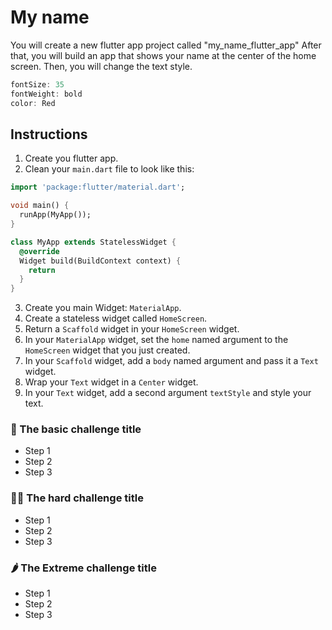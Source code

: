 # My name

You will create a new flutter app project called "my_name_flutter_app"
After that, you will build an app that shows your name at the center of the home screen.
Then, you will change the text style.

```dart
fontSize: 35
fontWeight: bold
color: Red
```

## Instructions

1. Create you flutter app.
2. Clean your `main.dart` file to look like this:

```dart
import 'package:flutter/material.dart';

void main() {
  runApp(MyApp());
}

class MyApp extends StatelessWidget {
  @override
  Widget build(BuildContext context) {
    return
  }
}
```

3. Create you main Widget: `MaterialApp`.
4. Create a stateless widget called `HomeScreen`.
5. Return a `Scaffold` widget in your `HomeScreen` widget.
6. In your `MaterialApp` widget, set the `home` named argument to the `HomeScreen` widget that you just created.
7. In your `Scaffold` widget, add a `body` named argument and pass it a `Text` widget.
8. Wrap your `Text` widget in a `Center` widget.
9. In your `Text` widget, add a second argument `textStyle` and style your text.

### 🍋 The basic challenge title

- Step 1
- Step 2
- Step 3

### 🤼‍♂️ The hard challenge title

- Step 1
- Step 2
- Step 3

### 🌶 The Extreme challenge title

- Step 1
- Step 2
- Step 3
